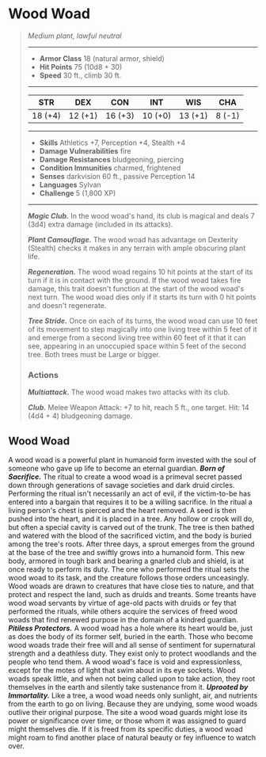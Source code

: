# Wood Woad
>*Medium plant, lawful neutral*
>___
>- **Armor Class** 18 (natural armor, shield)
>- **Hit Points** 75 (10d8 + 30)
>- **Speed** 30 ft., climb 30 ft.
>___
>|STR|DEX|CON|INT|WIS|CHA|
>|:---:|:---:|:---:|:---:|:---:|:---:|
>|18 (+4)|12 (+1)|16 (+3)|10 (+0)|13 (+1)|8 (-1)|
>___
>- **Skills** Athletics +7, Perception +4, Stealth +4
>- **Damage Vulnerabilities** fire
>- **Damage Resistances** bludgeoning, piercing
>- **Condition Immunities** charmed, frightened
>- **Senses** darkvision 60 ft., passive Perception 14
>- **Languages** Sylvan
>- **Challenge** 5 (1,800 XP)
>___
>***Magic Club.*** In the wood woad's hand, its club is magical and deals 7 (3d4) extra damage (included in its attacks).  
>
>***Plant Camouflage.*** The wood woad has advantage on Dexterity (Stealth) checks it makes in any terrain with ample obscuring plant life.  
>
>***Regeneration.*** The wood woad regains 10 hit points at the start of its turn if it is in contact with the ground. If the wood woad takes fire damage, this trait doesn't function at the start of the wood woad's next turn. The wood woad dies only if it starts its turn with 0 hit points and doesn't regenerate.  
>
>***Tree Stride.*** Once on each of its turns, the wood woad can use 10 feet of its movement to step magically into one living tree within 5 feet of it and emerge from a second living tree within 60 feet of it that it can see, appearing in an unoccupied space within 5 feet of the second tree. Both trees must be Large or bigger.  
>
>### Actions
>***Multiattack.*** The wood woad makes two attacks with its club.  
>
>***Club.*** Melee Weapon Attack: +7 to hit, reach 5 ft., one target. Hit: 14 (4d4 + 4) bludgeoning damage.
## Wood Woad
A wood woad is a powerful plant in humanoid form invested with the soul of someone who gave up life to become an eternal guardian.
***Born of Sacrifice.***  The ritual to create a wood woad is a primeval secret passed down through generations of savage societies and dark druid circles. Performing the ritual isn't necessarily an act of evil, if the victim-to-be has entered into a bargain that requires it to be a willing sacrifice.
In the ritual a living person's chest is pierced and the heart removed. A seed is then pushed into the heart, and it is placed in a tree. Any hollow or crook will do, but often a special cavity is carved out of the trunk. The tree is then bathed and watered with the blood of the sacrificed victim, and the body is buried among the tree's roots. After three days, a sprout emerges from the ground at the base of the tree and swiftly grows into a humanoid form.
This new body, armored in tough bark and bearing a gnarled club and shield, is at once ready to perform its duty. The one who performed the ritual sets the wood woad to its task, and the creature follows those orders unceasingly.
Wood woads are drawn to creatures that have close ties to nature, and that protect and respect the land, such as druids and treants. Some treants have wood woad servants by virtue of age-old pacts with druids or fey that performed the rituals, while others acquire the services of freed wood woads that find renewed purpose in the domain of a kindred guardian.
***Pitiless Protectors.***  A wood woad has a hole where its heart would be, just as does the body of its former self, buried in the earth. Those who become wood woads trade their free will and all sense of sentiment for supernatural strength and a deathless duty. They exist only to protect woodlands and the people who tend them. A wood woad's face is void and expressionless, except for the motes of light that swim about in its eye sockets. Wood woads speak little, and when not being called upon to take action, they root themselves in the earth and silently take sustenance from it.
***Uprooted by Immortality.***  Like a tree, a wood woad needs only sunlight, air, and nutrients from the earth to go on living. Because they are undying, some wood woads outlive their original purpose. The site a wood woad guards might lose its power or significance over time, or those whom it was assigned to guard might themselves die. If it is freed from its specific duties, a wood woad might roam to find another place of natural beauty or fey influence to watch over.